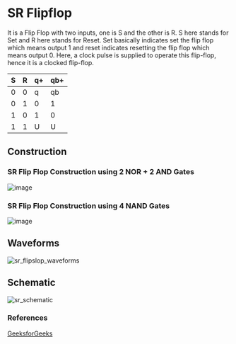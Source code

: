 # SR Flipflop

<p>It is a Flip Flop with two inputs, one is S and the other is R. S here stands for Set and R here stands for Reset. Set basically indicates set the flip flop which means output 1 and reset indicates resetting the flip flop which means output 0. Here, a clock pulse is supplied to operate this flip-flop, hence it is a clocked flip-flop.</p>
<table>
	<thead>
		<th>S</th>
		<th>R</th>
		<th>q+</th>
		<th>qb+</th>
	</thead>
	<tbody>
		<tr>
			<td>0</td>
			<td>0</td>
			<td>q</td>
			<td>qb</td>
		</tr>
		<tr>
			<td>0</td>
			<td>1</td>
			<td>0</td>
			<td>1</td>
		</tr>
		<tr>
			<td>1</td>
			<td>0</td>
			<td>1</td>
			<td>0</td>
		</tr>
		<tr>
			<td>1</td>
			<td>1</td>
			<td>U</td>
			<td>U</td>
		</tr>
	</tbody>
</table>

## Construction
### SR Flip Flop Construction using 2 NOR + 2 AND Gates
![image](https://github.com/user-attachments/assets/58de03bc-fc82-4058-bf7e-f1f46b627d40)

### SR Flip Flop Construction using 4 NAND Gates
![image](https://github.com/user-attachments/assets/7681eec4-b90d-415e-8bf6-d5cc2c21b774)


## Waveforms
![sr_flipslop_waveforms](https://github.com/user-attachments/assets/411bfa3a-17e3-490d-8a80-7ab4919bc180)
## Schematic
![sr_schematic](https://github.com/user-attachments/assets/ff25ea1c-17a8-4e8e-8586-911a06455b5c)

### References
<a href="https://www.geeksforgeeks.org/sr-flip-flop/">GeeksforGeeks</a>

